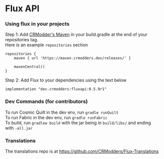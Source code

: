 # Flux API

### Using flux in your projects

Step 1: Add [CRModder's Maven](https://maven.crmodders.dev/rrlease) in your build.gradle at the end of your repositories tag.\
Here is an example `repositories` section
```
repositories {
	maven { url 'https://maven.crmodders.dev/releases/' }
	
	mavenCentral()
}
```

Step 2: Add Flux to your dependencies using the text below
```
implementation "dev.crmodders:fluxapi:0.5.9r1"
```

### Dev Commands (for contributors)
To run Cosmic Quilt in the dev env, run `gradle runQuilt`\
To run Fabric in the dev env, run `gradle runFabric`\
To build, run `gradlew build` with the jar being in `build/libs/` and ending with `-all.jar`

### Translations
The translations repo is at https://github.com/CRModders/Flux-Translations
